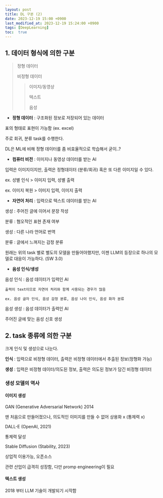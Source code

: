 ```yaml
---
layout: post
title: DL 구분 (2)
date: 2023-12-19 15:00 +0900
last_modified_at: 2023-12-19 15:24:00 +0900
tags: [DeepLearning]
toc:  true
---
```


## 1. 데이터 형식에 의한 구분

>정형 데이터
>
>비정형 데이터
>
>>이미지/동영상
>>
>>텍스트
>>
>>음성

- **정형 데이터** : 구조화된 정보로 저장되어 있는 데이터

표의 형태로 표현이 가능함 (ex. excel)

주로 회귀, 분류 task를 수행한다.

DL은 ML에 비해 정형 데이터를 좀 비효율적으로 학습해서 굳이..?

- **컴퓨터 비전** : 이미지나 동영상 데이터를 받는 AI

입력은 이미지이지만, 출력은 정형데이터 (분류/회귀) 혹은 또 다른 이미지일 수 있다.

ex. 성별 인식 > 이미지 입력, 성별 출력

ex. 이미지 복원 > 이미지 입력, 이미지 출력

- **자연어 처리** : 입력으로 텍스트 데이터를 받는 AI

생성 : 주어진 글에 이어서 문장 작성

분류 : 혐오적인 표현 존재 여부

생성 : 다른 나라 언어로 번역

분류 : 글에서 느껴지는 감정 분류

원래는 위의 task 별로 별도의 모델을 만들어야했지만, 이젠 LLM의 등장으로 하나의 모델로 대응이 가능하다. (SW 3.0)

- **음성 인식/생성**

음성 인식 : 음성 데이터가 입력인 AI

    출력이 text이므로 자연어 처리와 함께 사용되는 경우가 많음

    ex. 음성 글자 인식, 음성 감정 분류, 음성 나이 인식, 음성 화자 분류

음성 생성 : 음성 데이터가 출력인 AI

주어진 글에 맞는 음성 신호 생성

## 2. task 종류에 의한 구분

크게 인식 및 생성으로 나눈다.

**인식** : 입력으로 비정형 데이터, 출력은 비정형 데이터에서 추출된 정보(정형화 가능)

**생성** : 입력은 비정형 데이터/의도된 정보, 출력은 의도된 정보가 담긴 비정형 데이터

### 생성 모델의 역사

#### 이미지 생성

GAN (Generative Adversarial Network) 2014

맨 처음으로 만들어졌으나, 의도적인 이미지를 만들 수 없어 상용화 x (통제력 x)

DALL-E (OpenAI, 2021)

통제력 달성

Stable Diffusion (Stability, 2023)

상업적 이용가능, 오픈소스

관련 산업이 급격히 성장함, 다만 promp engineering이 필요

#### 텍스트 생성

2018 부터 LLM 기술이 개발되기 시작함

